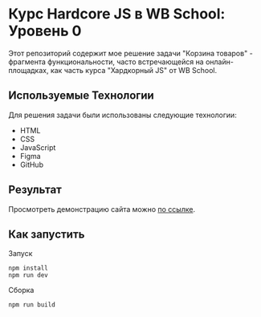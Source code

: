 # Курс Hardcore JS в WB School: Уровень 0

Этот репозиторий содержит мое решение задачи "Корзина товаров" - фрагмента функциональности, часто встречающейся на онлайн-площадках, как часть курса "Хардкорный JS" от WB School.

## Используемые Технологии
Для решения задачи были использованы следующие технологии:
* HTML
* CSS
* JavaScript
* Figma
* GitHub

## Результат
Просмотреть демонстрацию сайта можно [по ссылке](https://tubular-bienenstitch-305d55.netlify.app/).

## Как запустить
Запуск
```
npm install
npm run dev
```

Cборка
```
npm run build
```